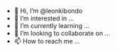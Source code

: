 - 👋 Hi, I’m @leonkibondo
- 👀 I’m interested in ...
- 🌱 I’m currently learning ...
- 💞️ I’m looking to collaborate on ...
- 📫 How to reach me ...

<!---
leonkibondo/leonkibondo is a ✨ special ✨ repository because its `README.md` (this file) appears on your GitHub profile.
You can click the Preview link to take a look at your changes.
--->
